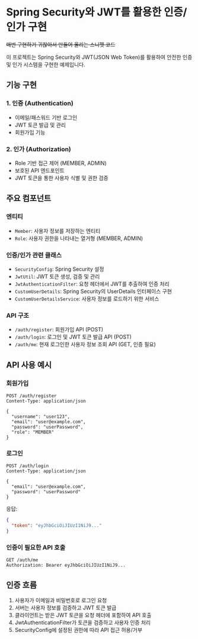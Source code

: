 # Spring Security와 JWT를 활용한 인증/인가 구현

~~매번 구현하기 귀찮아서 만들어 올리는 스니펫 코드~~

이 프로젝트는 Spring Security와 JWT(JSON Web Token)를 활용하여 안전한 인증 및 인가 시스템을 구현한 예제입니다.


## 기능 구현

### 1. 인증 (Authentication)
- 이메일/패스워드 기반 로그인
- JWT 토큰 발급 및 관리
- 회원가입 기능

### 2. 인가 (Authorization)
- Role 기반 접근 제어 (MEMBER, ADMIN)
- 보호된 API 엔드포인트
- JWT 토큰을 통한 사용자 식별 및 권한 검증

## 주요 컴포넌트

### 엔티티
- `Member`: 사용자 정보를 저장하는 엔티티
- `Role`: 사용자 권한을 나타내는 열거형 (MEMBER, ADMIN)

### 인증/인가 관련 클래스
- `SecurityConfig`: Spring Security 설정
- `JwtUtil`: JWT 토큰 생성, 검증 및 관리
- `JwtAuthenticationFilter`: 요청 헤더에서 JWT를 추출하여 인증 처리
- `CustomUserDetails`: Spring Security의 UserDetails 인터페이스 구현
- `CustomUserDetailsService`: 사용자 정보를 로드하기 위한 서비스

### API 구조
- `/auth/register`: 회원가입 API (POST)
- `/auth/login`: 로그인 및 JWT 토큰 발급 API (POST)
- `/auth/me`: 현재 로그인한 사용자 정보 조회 API (GET, 인증 필요)

## API 사용 예시

### 회원가입
```http
POST /auth/register
Content-Type: application/json

{
  "username": "user123",
  "email": "user@example.com",
  "password": "userPassword",
  "role": "MEMBER"
}
```

### 로그인
```http
POST /auth/login
Content-Type: application/json

{
  "email": "user@example.com",
  "password": "userPassword"
}
```

응답:
```json
{
  "token": "eyJhbGciOiJIUzI1NiJ9..."
}
```

### 인증이 필요한 API 호출
```http
GET /auth/me
Authorization: Bearer eyJhbGciOiJIUzI1NiJ9...
```

## 인증 흐름

1. 사용자가 이메일과 비밀번호로 로그인 요청
2. 서버는 사용자 정보를 검증하고 JWT 토큰 발급
3. 클라이언트는 받은 JWT 토큰을 요청 헤더에 포함하여 API 호출
4. JwtAuthenticationFilter가 토큰을 검증하고 사용자 인증 처리
5. SecurityConfig에 설정된 권한에 따라 API 접근 허용/거부
